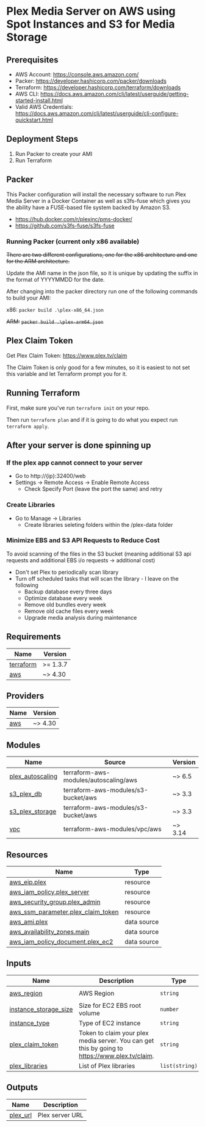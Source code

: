 # Plex Media Server on AWS using Spot Instances and S3 for Media Storage

## Prerequisites
 * AWS Account: https://console.aws.amazon.com/
 * Packer: https://developer.hashicorp.com/packer/downloads
 * Terraform: https://developer.hashicorp.com/terraform/downloads
 * AWS CLI: https://docs.aws.amazon.com/cli/latest/userguide/getting-started-install.html
 * Valid AWS Credentials: https://docs.aws.amazon.com/cli/latest/userguide/cli-configure-quickstart.html

## Deployment Steps

1. Run Packer to create your AMI
2. Run Terraform

## Packer

This Packer configuration will install the necessary software to run Plex Media Server in a Docker Container as well as s3fs-fuse which gives you the ability have a FUSE-based file system backed by Amazon S3.

* https://hub.docker.com/r/plexinc/pms-docker/
* https://github.com/s3fs-fuse/s3fs-fuse

### Running Packer (current only x86 available)

~~There are two different configurations, one for the x86 architecture and one for the ARM architecture.~~

Update the AMI name in the json file, so it is unique by updating the suffix in the format of YYYYMMDD for the date.

After changing into the packer directory run one of the following commands to build your AMI:

x86:
```packer build .\plex-x86_64.json```

~~ARM:~~
~~```packer build .\plex-arm64.json```~~

## Plex Claim Token

Get Plex Claim Token: https://www.plex.tv/claim

The Claim Token is only good for a few minutes, so it is easiest to not set this variable and let Terraform prompt you for it.

## Running Terraform

First, make sure you've run `terraform init` on your repo.

Then run `terraform plan` and if it is going to do what you expect run `terraform apply`.

## After your server is done spinning up

### If the plex app cannot connect to your server

* Go to http://{ip}:32400/web
* Settings -> Remote Access -> Enable Remote Access
    * Check Specify Port (leave the port the same) and retry

### Create Libraries

* Go to Manage -> Libraries
    * Create libraries seleting folders within the /plex-data folder

### Minimize EBS and S3 API Requests to Reduce Cost

To avoid scanning of the files in the S3 bucket (meaning additional S3 api requests and additional EBS i/o requests -> additional cost)
 * Don't set Plex to periodically scan library
 * Turn off scheduled tasks that will scan the library - I leave on the following
   * Backup database every three days
   * Optimize database every week
   * Remove old bundles every week
   * Remove old cache files every week
   * Upgrade media analysis during maintenance

<!-- BEGINNING OF PRE-COMMIT-TERRAFORM DOCS HOOK -->
## Requirements

| Name | Version |
|------|---------|
| <a name="requirement_terraform"></a> [terraform](#requirement\_terraform) | >= 1.3.7 |
| <a name="requirement_aws"></a> [aws](#requirement\_aws) | ~> 4.30 |

## Providers

| Name | Version |
|------|---------|
| <a name="provider_aws"></a> [aws](#provider\_aws) | ~> 4.30 |

## Modules

| Name | Source | Version |
|------|--------|---------|
| <a name="module_plex_autoscaling"></a> [plex\_autoscaling](#module\_plex\_autoscaling) | terraform-aws-modules/autoscaling/aws | ~> 6.5 |
| <a name="module_s3_plex_db"></a> [s3\_plex\_db](#module\_s3\_plex\_db) | terraform-aws-modules/s3-bucket/aws | ~> 3.3 |
| <a name="module_s3_plex_storage"></a> [s3\_plex\_storage](#module\_s3\_plex\_storage) | terraform-aws-modules/s3-bucket/aws | ~> 3.3 |
| <a name="module_vpc"></a> [vpc](#module\_vpc) | terraform-aws-modules/vpc/aws | ~> 3.14 |

## Resources

| Name | Type |
|------|------|
| [aws_eip.plex](https://registry.terraform.io/providers/hashicorp/aws/latest/docs/resources/eip) | resource |
| [aws_iam_policy.plex_server](https://registry.terraform.io/providers/hashicorp/aws/latest/docs/resources/iam_policy) | resource |
| [aws_security_group.plex_admin](https://registry.terraform.io/providers/hashicorp/aws/latest/docs/resources/security_group) | resource |
| [aws_ssm_parameter.plex_claim_token](https://registry.terraform.io/providers/hashicorp/aws/latest/docs/resources/ssm_parameter) | resource |
| [aws_ami.plex](https://registry.terraform.io/providers/hashicorp/aws/latest/docs/data-sources/ami) | data source |
| [aws_availability_zones.main](https://registry.terraform.io/providers/hashicorp/aws/latest/docs/data-sources/availability_zones) | data source |
| [aws_iam_policy_document.plex_ec2](https://registry.terraform.io/providers/hashicorp/aws/latest/docs/data-sources/iam_policy_document) | data source |

## Inputs

| Name | Description | Type | Default | Required |
|------|-------------|------|---------|:--------:|
| <a name="input_aws_region"></a> [aws\_region](#input\_aws\_region) | AWS Region | `string` | `"eu-central-1"` | no |
| <a name="input_instance_storage_size"></a> [instance\_storage\_size](#input\_instance\_storage\_size) | Size for EC2 EBS root volume | `number` | `30` | no |
| <a name="input_instance_type"></a> [instance\_type](#input\_instance\_type) | Type of EC2 instance | `string` | `"t3.small"` | no |
| <a name="input_plex_claim_token"></a> [plex\_claim\_token](#input\_plex\_claim\_token) | Token to claim your plex media server.  You can get this by going to https://www.plex.tv/claim. | `string` | n/a | yes |
| <a name="input_plex_libraries"></a> [plex\_libraries](#input\_plex\_libraries) | List of Plex libraries | `list(string)` | n/a | yes |

## Outputs

| Name | Description |
|------|-------------|
| <a name="output_plex_url"></a> [plex\_url](#output\_plex\_url) | Plex server URL |
<!-- END OF PRE-COMMIT-TERRAFORM DOCS HOOK -->
